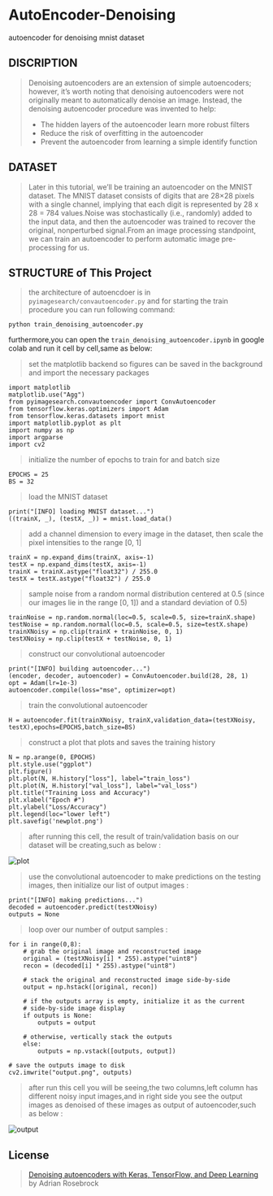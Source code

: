 # AutoEncoder-Denoising
autoencoder for denoising mnist dataset

## DISCRIPTION
> Denoising autoencoders are an extension of simple autoencoders; however, it’s worth noting that denoising autoencoders were not originally meant to automatically denoise an image. Instead, the denoising autoencoder procedure was invented to help:
>
> * The hidden layers of the autoencoder learn more robust filters
> * Reduce the risk of overfitting in the autoencoder
> * Prevent the autoencoder from learning a simple identify function


## DATASET  
> Later in this tutorial, we’ll be training an autoencoder on the MNIST dataset. The MNIST dataset consists of digits that are 28×28 pixels with a single channel, implying that each digit is represented by 28 x 28 = 784 values.Noise was stochastically (i.e., randomly) added to the input data, and then the autoencoder was trained to recover the original, nonperturbed signal.From an image processing standpoint, we can train an autoencoder to perform automatic image pre-processing for us. 
>
## STRUCTURE of This Project
> the architecture of autoencdoer is in `pyimagesearch/convautoencoder.py` and for starting the train procedure you can run following command:
```
python train_denoising_autoencoder.py
```
furthermore,you can open the `train_denoising_autoencoder.ipynb` in google colab and run it cell by cell,same as below:
> set the matplotlib backend so figures can be saved in the background and import the necessary packages
```
import matplotlib
matplotlib.use("Agg")
from pyimagesearch.convautoencoder import ConvAutoencoder
from tensorflow.keras.optimizers import Adam
from tensorflow.keras.datasets import mnist
import matplotlib.pyplot as plt
import numpy as np
import argparse
import cv2
```
> initialize the number of epochs to train for and batch size
```
EPOCHS = 25
BS = 32
```
> load the MNIST dataset
```
print("[INFO] loading MNIST dataset...")
((trainX, _), (testX, _)) = mnist.load_data()
```
> add a channel dimension to every image in the dataset, then scale the pixel intensities to the range [0, 1]
```
trainX = np.expand_dims(trainX, axis=-1)
testX = np.expand_dims(testX, axis=-1)
trainX = trainX.astype("float32") / 255.0
testX = testX.astype("float32") / 255.0
```
> sample noise from a random normal distribution centered at 0.5 (since our images lie in the range [0, 1]) and a standard deviation of 0.5)
```
trainNoise = np.random.normal(loc=0.5, scale=0.5, size=trainX.shape)
testNoise = np.random.normal(loc=0.5, scale=0.5, size=testX.shape)
trainXNoisy = np.clip(trainX + trainNoise, 0, 1)
testXNoisy = np.clip(testX + testNoise, 0, 1)
```
> construct our convolutional autoencoder
```
print("[INFO] building autoencoder...")
(encoder, decoder, autoencoder) = ConvAutoencoder.build(28, 28, 1)
opt = Adam(lr=1e-3)
autoencoder.compile(loss="mse", optimizer=opt)
```
> train the convolutional autoencoder
```
H = autoencoder.fit(trainXNoisy, trainX,validation_data=(testXNoisy, testX),epochs=EPOCHS,batch_size=BS)
```
> construct a plot that plots and saves the training history
```
N = np.arange(0, EPOCHS)
plt.style.use("ggplot")
plt.figure()
plt.plot(N, H.history["loss"], label="train_loss")
plt.plot(N, H.history["val_loss"], label="val_loss")
plt.title("Training Loss and Accuracy")
plt.xlabel("Epoch #")
plt.ylabel("Loss/Accuracy")
plt.legend(loc="lower left")
plt.savefig('newplot.png')
```
> after running this cell, the result of train/validation basis on our dataset will be creating,such as below :
> 
![plot](https://user-images.githubusercontent.com/53394692/111320859-a6f3e300-867c-11eb-918f-06d4b5d07467.png)
>
> use the convolutional autoencoder to make predictions on the testing images, then initialize our list of output images :
```
print("[INFO] making predictions...")
decoded = autoencoder.predict(testXNoisy)
outputs = None
```
> loop over our number of output samples :
```
for i in range(0,8):
	# grab the original image and reconstructed image
	original = (testXNoisy[i] * 255).astype("uint8")
	recon = (decoded[i] * 255).astype("uint8")

	# stack the original and reconstructed image side-by-side
	output = np.hstack([original, recon])

	# if the outputs array is empty, initialize it as the current
	# side-by-side image display
	if outputs is None:
		outputs = output

	# otherwise, vertically stack the outputs
	else:
		outputs = np.vstack([outputs, output])

# save the outputs image to disk
cv2.imwrite("output.png", outputs)
```
> after run this cell you will be seeing,the two columns,left column has different noisy input images,and in right side you see the output images as denoised of these images as output of autoencoder,such as below :
> 
![output](https://user-images.githubusercontent.com/53394692/111321399-21246780-867d-11eb-907b-5c5bf2d79cd0.png)


## License
> [Denoising autoencoders with Keras, TensorFlow, and Deep Learning](https://www.pyimagesearch.com/2020/02/24/denoising-autoencoders-with-keras-tensorflow-and-deep-learning/) by Adrian Rosebrock
